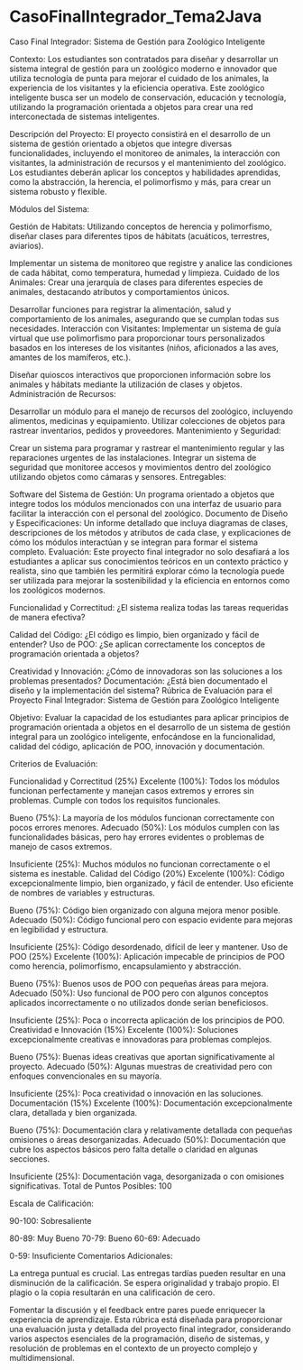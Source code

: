# CasoFinalIntegrador_Tema2Java

Caso Final Integrador: Sistema de Gestión para Zoológico Inteligente

Contexto: Los estudiantes son contratados para diseñar y desarrollar un sistema integral de gestión para un zoológico moderno e innovador que utiliza tecnología de punta para mejorar el cuidado de los animales, la experiencia de los visitantes y la eficiencia operativa. Este zoológico inteligente busca ser un modelo de conservación, educación y tecnología, utilizando la programación orientada a objetos para crear una red interconectada de sistemas inteligentes.

Descripción del Proyecto: El proyecto consistirá en el desarrollo de un sistema de gestión orientado a objetos que integre diversas funcionalidades, incluyendo el monitoreo de animales, la interacción con visitantes, la administración de recursos y el mantenimiento del zoológico. Los estudiantes deberán aplicar los conceptos y habilidades aprendidas, como la abstracción, la herencia, el polimorfismo y más, para crear un sistema robusto y flexible.

Módulos del Sistema:

Gestión de Habitats:
Utilizando conceptos de herencia y polimorfismo, diseñar clases para diferentes tipos de hábitats (acuáticos, terrestres, aviarios).

Implementar un sistema de monitoreo que registre y analice las condiciones de cada hábitat, como temperatura, humedad y limpieza.
Cuidado de los Animales:
Crear una jerarquía de clases para diferentes especies de animales, destacando atributos y comportamientos únicos.

Desarrollar funciones para registrar la alimentación, salud y comportamiento de los animales, asegurando que se cumplan todas sus necesidades.
Interacción con Visitantes:
Implementar un sistema de guía virtual que use polimorfismo para proporcionar tours personalizados basados en los intereses de los visitantes (niños, aficionados a las aves, amantes de los mamíferos, etc.).

Diseñar quioscos interactivos que proporcionen información sobre los animales y hábitats mediante la utilización de clases y objetos.
Administración de Recursos:

Desarrollar un módulo para el manejo de recursos del zoológico, incluyendo alimentos, medicinas y equipamiento.
Utilizar colecciones de objetos para rastrear inventarios, pedidos y proveedores.
Mantenimiento y Seguridad:

Crear un sistema para programar y rastrear el mantenimiento regular y las reparaciones urgentes de las instalaciones.
Integrar un sistema de seguridad que monitoree accesos y movimientos dentro del zoológico utilizando objetos como cámaras y sensores.
Entregables:

Software del Sistema de Gestión: Un programa orientado a objetos que integre todos los módulos mencionados con una interfaz de usuario para facilitar la interacción con el personal del zoológico.
Documento de Diseño y Especificaciones: Un informe detallado que incluya diagramas de clases, descripciones de los métodos y atributos de cada clase, y explicaciones de cómo los módulos interactúan y se integran para formar el sistema completo.
Evaluación: Este proyecto final integrador no solo desafiará a los estudiantes a aplicar sus conocimientos teóricos en un contexto práctico y realista, sino que también les permitirá explorar cómo la tecnología puede ser utilizada para mejorar la sostenibilidad y la eficiencia en entornos como los zoológicos modernos.

Funcionalidad y Correctitud: ¿El sistema realiza todas las tareas requeridas de manera efectiva?

Calidad del Código: ¿El código es limpio, bien organizado y fácil de entender?
Uso de POO: ¿Se aplican correctamente los conceptos de programación orientada a objetos?

Creatividad y Innovación: ¿Cómo de innovadoras son las soluciones a los problemas presentados?
Documentación: ¿Está bien documentado el diseño y la implementación del sistema?
Rúbrica de Evaluación para el Proyecto Final Integrador: Sistema de Gestión para Zoológico Inteligente

Objetivo: Evaluar la capacidad de los estudiantes para aplicar principios de programación orientada a objetos en el desarrollo de un sistema de gestión integral para un zoológico inteligente, enfocándose en la funcionalidad, calidad del código, aplicación de POO, innovación y documentación.

Criterios de Evaluación:

Funcionalidad y Correctitud (25%)
Excelente (100%): Todos los módulos funcionan perfectamente y manejan casos extremos y errores sin problemas. Cumple con todos los requisitos funcionales.

Bueno (75%): La mayoría de los módulos funcionan correctamente con pocos errores menores.
Adecuado (50%): Los módulos cumplen con las funcionalidades básicas, pero hay errores evidentes o problemas de manejo de casos extremos.

Insuficiente (25%): Muchos módulos no funcionan correctamente o el sistema es inestable.
Calidad del Código (20%)
Excelente (100%): Código excepcionalmente limpio, bien organizado, y fácil de entender. Uso eficiente de nombres de variables y estructuras.

Bueno (75%): Código bien organizado con alguna mejora menor posible.
Adecuado (50%): Código funcional pero con espacio evidente para mejoras en legibilidad y estructura.

Insuficiente (25%): Código desordenado, difícil de leer y mantener.
Uso de POO (25%)
Excelente (100%): Aplicación impecable de principios de POO como herencia, polimorfismo, encapsulamiento y abstracción.

Bueno (75%): Buenos usos de POO con pequeñas áreas para mejora.
Adecuado (50%): Uso funcional de POO pero con algunos conceptos aplicados incorrectamente o no utilizados donde serían beneficiosos.

Insuficiente (25%): Poca o incorrecta aplicación de los principios de POO.
Creatividad e Innovación (15%)
Excelente (100%): Soluciones excepcionalmente creativas e innovadoras para problemas complejos.

Bueno (75%): Buenas ideas creativas que aportan significativamente al proyecto.
Adecuado (50%): Algunas muestras de creatividad pero con enfoques convencionales en su mayoría.

Insuficiente (25%): Poca creatividad o innovación en las soluciones.
Documentación (15%)
Excelente (100%): Documentación excepcionalmente clara, detallada y bien organizada.

Bueno (75%): Documentación clara y relativamente detallada con pequeñas omisiones o áreas desorganizadas.
Adecuado (50%): Documentación que cubre los aspectos básicos pero falta detalle o claridad en algunas secciones.

Insuficiente (25%): Documentación vaga, desorganizada o con omisiones significativas.
Total de Puntos Posibles: 100

Escala de Calificación:

90-100: Sobresaliente

80-89: Muy Bueno
70-79: Bueno
60-69: Adecuado

0-59: Insuficiente
Comentarios Adicionales:

La entrega puntual es crucial. Las entregas tardías pueden resultar en una disminución de la calificación.
Se espera originalidad y trabajo propio. El plagio o la copia resultarán en una calificación de cero.

Fomentar la discusión y el feedback entre pares puede enriquecer la experiencia de aprendizaje.
Esta rúbrica está diseñada para proporcionar una evaluación justa y detallada del proyecto final integrador, considerando varios aspectos esenciales de la programación, diseño de sistemas, y resolución de problemas en el contexto de un proyecto complejo y multidimensional.
